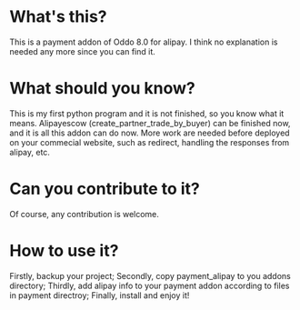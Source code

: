# What's this?
This is a payment addon of Oddo 8.0 for alipay. I think no explanation is needed any more since you can find it.
# What should you know?
This is my first python program and it is not finished, so you know what it means.
Alipayescow (create_partner_trade_by_buyer) can be finished now, and it is all this addon can do now. More work are needed before deployed on your commecial website, such as redirect, handling the responses from alipay, etc.
# Can you contribute to it?
Of course, any contribution is welcome.
# How to use it?
Firstly, backup your project;
Secondly, copy payment_alipay to you addons directory;
Thirdly, add alipay info to your payment addon according to files in payment directroy;
Finally, install and enjoy it!
